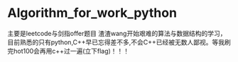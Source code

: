 # Algorithm_for_work_python
主要是leetcode与剑指offer题目
渣渣wang开始艰难的算法与数据结构的学习，目前熟悉的只有python,C++早已忘得差不多,不会C++已经被无数人鄙视。等我刷完hot100会再用c++过一遍(立下flag)！！！
